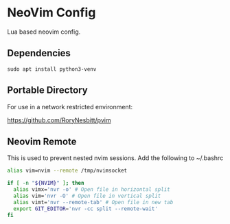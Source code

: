 # NeoVim Config

Lua based neovim config.

## Dependencies

```
sudo apt install python3-venv
```

## Portable Directory

For use in a network restricted environment:

https://github.com/RoryNesbitt/pvim

## Neovim Remote

This is used to prevent nested nvim sessions. Add the following to ~/.bashrc

```bash
alias vim=nvim --remote /tmp/nvimsocket

if [ -n "${NVIM}" ]; then
  alias vimx='nvr -o' # Open file in horizontal split
  alias vim='nvr -O' # Open file in vertical split
  alias vimt='nvr --remote-tab' # Open file in new tab
  export GIT_EDITOR='nvr -cc split --remote-wait'
fi
```

